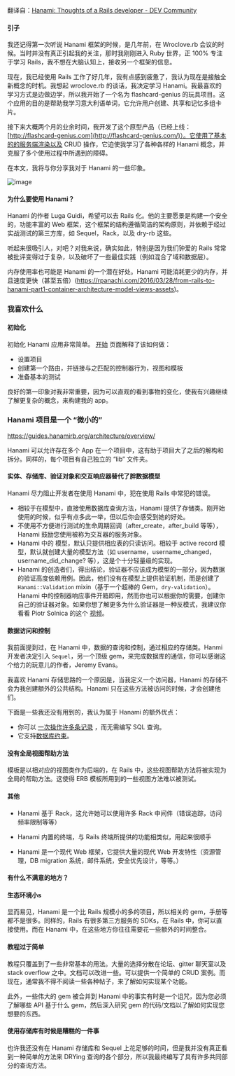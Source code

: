 翻译自：[Hanami: Thoughts of a Rails developer - DEV Community](https://dev.to/bajena/hanami-thoughts-of-a-rails-developer-ik1)



#### 引子



我还记得第一次听说 Hanami 框架的时候，是几年前，在 Wroclove.rb 会议的时候。当时并没有真正引起我的关注，那时我刚刚进入 Ruby 世界，正 100% 专注于学习 Rails，我不想在大脑认知上，接收另一个框架的信息。



现在，我已经使用 Rails 工作了好几年，我有点感到疲惫了，我认为现在是接触全新概念的时机。我想起 wroclove.rb 的谈话，我决定学习 Hanami。我最喜欢的学习方式是边做边学，所以我开始了一个名为 flashcard-genius 的玩具项目。这个应用的目的是帮助我学习意大利语单词，它允许用户创建、共享和记忆多组卡片。



接下来大概两个月的业余时间，我开发了这个原型产品（已经上线：[http://flashcard-genius.com](http://flashcard-genius.com/)）。它使用了基本的的服务端渲染以及 CRUD 操作，它迫使我学习了各种各样的 Hanami 概念，并克服了多个使用过程中所遇到的障碍。



在本文，我将与你分享我对于 Hanami 的一些印象。



![image](https://res.cloudinary.com/practicaldev/image/fetch/s--aXd-3Uex--/c_limit%2Cf_auto%2Cfl_progressive%2Cq_auto%2Cw_880/https://user-images.githubusercontent.com/5732023/97406654-d7b7c380-18f9-11eb-9256-89dac0360af7.png)



#### 为什么要使用 Hanami？



Hanami 的作者 Luga Guidi，希望可以去 Rails 化。他的主要愿景是构建一个安全的，功能丰富的 Web 框架，这个框架的结构遵循简洁的架构原则，并依赖于经过实战测试的第三方库，如 Sequel，Rack，以及 dry-rb 这些。



听起来很吸引人，对吧？对我来说，确实如此，特别是因为我们钟爱的 Rails 常常被批评变得过于复杂，以及破坏了一些最佳实践（例如混合了域和数据层）。



内存使用率也可能是 Hanami 的一个潜在好处。Hanami 可能消耗更少的内存，并且速度更快（甚至五倍）(https://rpanachi.com/2016/03/28/from-rails-to-hanami-part1-container-architecture-model-views-assets)。



### 我喜欢什么



#### 初始化



初始化 Hanami 应用非常简单。 [开始](https://guides.hanamirb.org/introduction/getting-started/) 页面解释了该如何做：



- 设置项目
- 创建第一个路由，并链接与之匹配的控制器行为，视图和模板
- 准备基本的测试



良好的第一印象对我非常重要，因为可以直观的看到事物的变化，使我有兴趣继续了解更复杂的概念，来构建我的 app。



### Hanami 项目是一个 “微小的”



https://guides.hanamirb.org/architecture/overview/



Hanami 可以允许存在多个 App 在一个项目中，这有助于项目大了之后的解构和拆分。同样的，每个项目有自己独立的 “lib” 文件夹。



#### 实体、存储库、验证对象和交互响应器替代了胖数据模型



Hanami 尽力阻止开发者在使用 Hanami 中，犯在使用 Rails 中常犯的错误。



- 相较于在模型中，直接使用数据库查询方法，Hanami 提供了存储类。刚开始使用的时候，似乎有点多此一举，但以后你会感受到她的好处。
- 不使用不方便进行测试的生命周期回调（after_create，after_build 等等），Hanami 鼓励您使用被称为交互器的服务对象。
- Hanami 中的 模型，默认只提供相应表的只读访问。相较于 active record 模型，默认就创建大量的模型方法（如 username，username_changed，username_did_change? 等），这是个十分轻量级的实现。
- Hanami 的创造者们，得出结论，验证器不应该成为模型的一部分，因为数据的验证高度依赖用例。因此，他们没有在模型上提供验证机制，而是创建了 `Hanami::Validation` mixin（基于一个超棒的 Gem，`dry-validation`）。Hanami 中的控制器响应事件开箱即用，然而你也可以根据你的需要，创建你自己的验证器对象。如果你想了解更多为什么验证器是一种反模式，我建议你看看 Piotr Solnica 的这个 [视频](https://www.youtube.com/watch?v=nOUPIa7tWpA)。



#### 数据访问和控制



我前面提到过，在 Hanami 中，数据的查询和控制，通过相应的存储类。Hanmi 开发者决定引入 `Sequel`，另一个顶级 gem，来完成数据库的通信，你可以感谢这个给力的玩意儿的作者，Jeremy Evans。



我喜欢 Hanami 存储思路的一个原因是，当我定义一个访问器，Hanami 的存储不会为我创建额外的公共结构。Hanami 只在这些方法被访问的时候，才会创建他们。



下面是一些我还没有用到的，我认为属于 Hanami 的额外优点：



- 你可以 [一次操作许多条记录](https://guides.hanamirb.org/repositories/overview/#custom-commands) ，而无需编写 SQL 查询。
- 它支持[数据库约束](https://guides.hanamirb.org/migrations/create-table/#constraints)。



#### 没有全局视图帮助方法



模板是以相对应的视图类作为后端的，在 Rails 中，这些视图帮助方法将被实现为全局的帮助方法。这使得 ERB 模板所用到的一些视图方法难以被测试。



#### 其他



- Hanami 基于 Rack，这允许她可以使用许多 Rack 中间件（错误追踪，访问频率限制等等）

- Hanami 内置的终端，与 Rails 终端所提供的功能相类似，用起来很顺手
- Hanami 是一个现代 Web 框架，它提供大量的现代 Web 开发特性（资源管理，DB migration 系统，邮件系统，安全优先设计，等等。）



#### 有什么不满意的地方？



#### 生态环境小s



显而易见，Hanami 是一个比 Rails 规模小的多的项目，所以相关的 gem，手册等都不是很多。同样的，Rails 有很多第三方服务的 SDKs，在 Rails 中，你可以直接使用。而在 Hanami 中，在这些地方你往往需要花一些额外的时间整合。



#### 教程过于简单



教程只覆盖到了一些非常基本的用法。大量的选择分散在论坛、gitter 聊天室以及 stack overflow 之中。文档可以改进一些。可以提供一个简单的 CRUD 案例。而现在，通常我不得不阅读一些各种帖子，来了解如何实现某个功能。



此外，一些伟大的 gem 被合并到 Hanami 中的事实有时是一个诅咒，因为您必须了解哪些 API 基于什么 gem，然后深入研究 gem 的代码/文档以了解如何实现您想要的东西。



#### 使用存储库有时候是糟糕的一件事



也许我还没有在 Hanami 存储库和 Sequel 上花足够的时间，但是我并没有真正看到一种简单的方法来 DRYing 查询的各个部分，所以我最终编写了具有许多共同部分的查询方法。